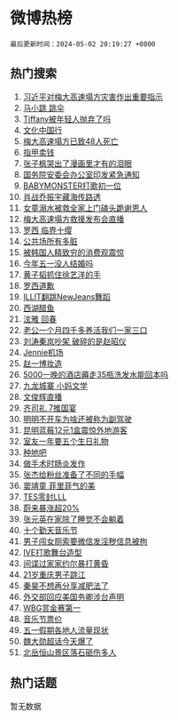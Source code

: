 # 微博热榜

`最后更新时间：2024-05-02 20:19:27 +0800`

## 热门搜索

1. [习近平对梅大高速塌方灾害作出重要指示](https://m.weibo.cn/search?containerid=100103type%3D1%26t%3D10%26q%3D%23%E4%B9%A0%E8%BF%91%E5%B9%B3%E5%AF%B9%E6%A2%85%E5%A4%A7%E9%AB%98%E9%80%9F%E5%A1%8C%E6%96%B9%E7%81%BE%E5%AE%B3%E4%BD%9C%E5%87%BA%E9%87%8D%E8%A6%81%E6%8C%87%E7%A4%BA%23&stream_entry_id=51&isnewpage=1&extparam=seat%3D1%26filter_type%3Drealtimehot%26stream_entry_id%3D51%26c_type%3D51%26q%3D%2523%25E4%25B9%25A0%25E8%25BF%2591%25E5%25B9%25B3%25E5%25AF%25B9%25E6%25A2%2585%25E5%25A4%25A7%25E9%25AB%2598%25E9%2580%259F%25E5%25A1%258C%25E6%2596%25B9%25E7%2581%25BE%25E5%25AE%25B3%25E4%25BD%259C%25E5%2587%25BA%25E9%2587%258D%25E8%25A6%2581%25E6%258C%2587%25E7%25A4%25BA%2523%26dgr%3D0%26cate%3D10103%26pos%3D0%26display_time%3D1714652366%26pre_seqid%3D171465236654807115218)
1. [马小跳 跳伞](https://m.weibo.cn/search?containerid=100103type%3D1%26t%3D10%26q%3D%E9%A9%AC%E5%B0%8F%E8%B7%B3+%E8%B7%B3%E4%BC%9E&stream_entry_id=31&isnewpage=1&extparam=seat%3D1%26stream_entry_id%3D31%26pos%3D0%26realpos%3D1%26dgr%3D0%26flag%3D1%26filter_type%3Drealtimehot%26band_rank%3D1%26c_type%3D31%26q%3D%25E9%25A9%25AC%25E5%25B0%258F%25E8%25B7%25B3%2520%25E8%25B7%25B3%25E4%25BC%259E%26cate%3D5001%26lcate%3D5001%26display_time%3D1714652366%26pre_seqid%3D171465236654807115218)
1. [Tiffany被年轻人抛弃了吗](https://m.weibo.cn/search?containerid=100103type%3D1%26t%3D10%26q%3D%23Tiffany%E8%A2%AB%E5%B9%B4%E8%BD%BB%E4%BA%BA%E6%8A%9B%E5%BC%83%E4%BA%86%E5%90%97%23&stream_entry_id=31&isnewpage=1&extparam=seat%3D1%26stream_entry_id%3D31%26pos%3D1%26realpos%3D2%26dgr%3D0%26flag%3D2%26filter_type%3Drealtimehot%26band_rank%3D2%26c_type%3D31%26q%3D%2523Tiffany%25E8%25A2%25AB%25E5%25B9%25B4%25E8%25BD%25BB%25E4%25BA%25BA%25E6%258A%259B%25E5%25BC%2583%25E4%25BA%2586%25E5%2590%2597%2523%26cate%3D5001%26lcate%3D5001%26display_time%3D1714652366%26pre_seqid%3D171465236654807115218)
1. [文化中国行](https://m.weibo.cn/search?containerid=100103type%3D1%26t%3D10%26q%3D%23%E6%96%87%E5%8C%96%E4%B8%AD%E5%9B%BD%E8%A1%8C%23&stream_entry_id=31&isnewpage=1&extparam=seat%3D1%26stream_entry_id%3D31%26pos%3D2%26realpos%3D3%26dgr%3D0%26flag%3D0%26filter_type%3Drealtimehot%26band_rank%3D3%26c_type%3D31%26q%3D%2523%25E6%2596%2587%25E5%258C%2596%25E4%25B8%25AD%25E5%259B%25BD%25E8%25A1%258C%2523%26cate%3D5001%26lcate%3D5001%26display_time%3D1714652366%26pre_seqid%3D171465236654807115218)
1. [梅大高速塌方已致48人死亡](https://m.weibo.cn/search?containerid=100103type%3D1%26t%3D10%26q%3D%23%E6%A2%85%E5%A4%A7%E9%AB%98%E9%80%9F%E5%A1%8C%E6%96%B9%E5%B7%B2%E8%87%B448%E4%BA%BA%E6%AD%BB%E4%BA%A1%23&stream_entry_id=31&isnewpage=1&extparam=seat%3D1%26stream_entry_id%3D31%26pos%3D3%26realpos%3D4%26dgr%3D0%26flag%3D16%26filter_type%3Drealtimehot%26band_rank%3D4%26c_type%3D31%26q%3D%2523%25E6%25A2%2585%25E5%25A4%25A7%25E9%25AB%2598%25E9%2580%259F%25E5%25A1%258C%25E6%2596%25B9%25E5%25B7%25B2%25E8%2587%25B448%25E4%25BA%25BA%25E6%25AD%25BB%25E4%25BA%25A1%2523%26cate%3D5001%26lcate%3D5001%26display_time%3D1714652366%26pre_seqid%3D171465236654807115218)
1. [指甲卖钱](https://m.weibo.cn/search?containerid=100103type%3D1%26t%3D10%26q%3D%E6%8C%87%E7%94%B2%E5%8D%96%E9%92%B1&stream_entry_id=31&isnewpage=1&extparam=seat%3D1%26stream_entry_id%3D31%26pos%3D4%26realpos%3D5%26dgr%3D0%26flag%3D2%26filter_type%3Drealtimehot%26band_rank%3D5%26c_type%3D31%26q%3D%25E6%258C%2587%25E7%2594%25B2%25E5%258D%2596%25E9%2592%25B1%26cate%3D5001%26lcate%3D5001%26display_time%3D1714652366%26pre_seqid%3D171465236654807115218)
1. [张子枫哭出了漫画里才有的泪眼](https://m.weibo.cn/search?containerid=100103type%3D1%26t%3D10%26q%3D%23%E5%BC%A0%E5%AD%90%E6%9E%AB%E5%93%AD%E5%87%BA%E4%BA%86%E6%BC%AB%E7%94%BB%E9%87%8C%E6%89%8D%E6%9C%89%E7%9A%84%E6%B3%AA%E7%9C%BC%23&stream_entry_id=31&isnewpage=1&extparam=seat%3D1%26stream_entry_id%3D31%26pos%3D5%26realpos%3D6%26dgr%3D0%26flag%3D2%26filter_type%3Drealtimehot%26band_rank%3D6%26c_type%3D31%26q%3D%2523%25E5%25BC%25A0%25E5%25AD%2590%25E6%259E%25AB%25E5%2593%25AD%25E5%2587%25BA%25E4%25BA%2586%25E6%25BC%25AB%25E7%2594%25BB%25E9%2587%258C%25E6%2589%258D%25E6%259C%2589%25E7%259A%2584%25E6%25B3%25AA%25E7%259C%25BC%2523%26cate%3D5001%26lcate%3D5001%26display_time%3D1714652366%26pre_seqid%3D171465236654807115218)
1. [国务院安委会办公室印发紧急通知](https://m.weibo.cn/search?containerid=100103type%3D1%26t%3D10%26q%3D%23%E5%9B%BD%E5%8A%A1%E9%99%A2%E5%AE%89%E5%A7%94%E4%BC%9A%E5%8A%9E%E5%85%AC%E5%AE%A4%E5%8D%B0%E5%8F%91%E7%B4%A7%E6%80%A5%E9%80%9A%E7%9F%A5%23&stream_entry_id=31&isnewpage=1&extparam=seat%3D1%26stream_entry_id%3D31%26pos%3D6%26realpos%3D7%26dgr%3D0%26flag%3D0%26filter_type%3Drealtimehot%26band_rank%3D7%26c_type%3D31%26q%3D%2523%25E5%259B%25BD%25E5%258A%25A1%25E9%2599%25A2%25E5%25AE%2589%25E5%25A7%2594%25E4%25BC%259A%25E5%258A%259E%25E5%2585%25AC%25E5%25AE%25A4%25E5%258D%25B0%25E5%258F%2591%25E7%25B4%25A7%25E6%2580%25A5%25E9%2580%259A%25E7%259F%25A5%2523%26cate%3D5001%26lcate%3D5001%26display_time%3D1714652366%26pre_seqid%3D171465236654807115218)
1. [BABYMONSTER打歌初一位](https://m.weibo.cn/search?containerid=100103type%3D1%26t%3D10%26q%3D%23BABYMONSTER%E6%89%93%E6%AD%8C%E5%88%9D%E4%B8%80%E4%BD%8D%23&stream_entry_id=31&isnewpage=1&extparam=seat%3D1%26stream_entry_id%3D31%26pos%3D7%26realpos%3D8%26dgr%3D0%26flag%3D1%26filter_type%3Drealtimehot%26band_rank%3D8%26c_type%3D31%26q%3D%2523BABYMONSTER%25E6%2589%2593%25E6%25AD%258C%25E5%2588%259D%25E4%25B8%2580%25E4%25BD%258D%2523%26cate%3D5001%26lcate%3D5001%26display_time%3D1714652366%26pre_seqid%3D171465236654807115218)
1. [肖战乔振宇藏海传路透](https://m.weibo.cn/search?containerid=100103type%3D1%26t%3D10%26q%3D%23%E8%82%96%E6%88%98%E4%B9%94%E6%8C%AF%E5%AE%87%E8%97%8F%E6%B5%B7%E4%BC%A0%E8%B7%AF%E9%80%8F%23&stream_entry_id=31&isnewpage=1&extparam=seat%3D1%26stream_entry_id%3D31%26pos%3D8%26realpos%3D9%26dgr%3D0%26flag%3D0%26filter_type%3Drealtimehot%26band_rank%3D9%26c_type%3D31%26q%3D%2523%25E8%2582%2596%25E6%2588%2598%25E4%25B9%2594%25E6%258C%25AF%25E5%25AE%2587%25E8%2597%258F%25E6%25B5%25B7%25E4%25BC%25A0%25E8%25B7%25AF%25E9%2580%258F%2523%26cate%3D5001%26lcate%3D5001%26display_time%3D1714652366%26pre_seqid%3D171465236654807115218)
1. [女童溺水被救全家上门磕头跪谢恩人](https://m.weibo.cn/search?containerid=100103type%3D1%26t%3D10%26q%3D%23%E5%A5%B3%E7%AB%A5%E6%BA%BA%E6%B0%B4%E8%A2%AB%E6%95%91%E5%85%A8%E5%AE%B6%E4%B8%8A%E9%97%A8%E7%A3%95%E5%A4%B4%E8%B7%AA%E8%B0%A2%E6%81%A9%E4%BA%BA%23&stream_entry_id=31&isnewpage=1&extparam=seat%3D1%26stream_entry_id%3D31%26pos%3D9%26realpos%3D10%26dgr%3D0%26flag%3D32768%26filter_type%3Drealtimehot%26band_rank%3D10%26c_type%3D31%26q%3D%2523%25E5%25A5%25B3%25E7%25AB%25A5%25E6%25BA%25BA%25E6%25B0%25B4%25E8%25A2%25AB%25E6%2595%2591%25E5%2585%25A8%25E5%25AE%25B6%25E4%25B8%258A%25E9%2597%25A8%25E7%25A3%2595%25E5%25A4%25B4%25E8%25B7%25AA%25E8%25B0%25A2%25E6%2581%25A9%25E4%25BA%25BA%2523%26cate%3D5001%26lcate%3D5001%26display_time%3D1714652366%26pre_seqid%3D171465236654807115218)
1. [梅大高速塌方救援发布会直播](https://m.weibo.cn/search?containerid=100103type%3D1%26t%3D10%26q%3D%23%E6%A2%85%E5%A4%A7%E9%AB%98%E9%80%9F%E5%A1%8C%E6%96%B9%E6%95%91%E6%8F%B4%E5%8F%91%E5%B8%83%E4%BC%9A%E7%9B%B4%E6%92%AD%23&stream_entry_id=31&isnewpage=1&extparam=seat%3D1%26stream_entry_id%3D31%26pos%3D10%26realpos%3D11%26dgr%3D0%26flag%3D0%26filter_type%3Drealtimehot%26band_rank%3D11%26c_type%3D31%26q%3D%2523%25E6%25A2%2585%25E5%25A4%25A7%25E9%25AB%2598%25E9%2580%259F%25E5%25A1%258C%25E6%2596%25B9%25E6%2595%2591%25E6%258F%25B4%25E5%258F%2591%25E5%25B8%2583%25E4%25BC%259A%25E7%259B%25B4%25E6%2592%25AD%2523%26cate%3D5001%26lcate%3D5001%26display_time%3D1714652366%26pre_seqid%3D171465236654807115218)
1. [罗西 临界十缨](https://m.weibo.cn/search?containerid=100103type%3D1%26t%3D10%26q%3D%E7%BD%97%E8%A5%BF+%E4%B8%B4%E7%95%8C%E5%8D%81%E7%BC%A8&stream_entry_id=31&isnewpage=1&extparam=seat%3D1%26stream_entry_id%3D31%26pos%3D11%26realpos%3D12%26dgr%3D0%26flag%3D0%26filter_type%3Drealtimehot%26band_rank%3D12%26c_type%3D31%26q%3D%25E7%25BD%2597%25E8%25A5%25BF%2520%25E4%25B8%25B4%25E7%2595%258C%25E5%258D%2581%25E7%25BC%25A8%26cate%3D5001%26lcate%3D5001%26display_time%3D1714652366%26pre_seqid%3D171465236654807115218)
1. [公共场所有多脏](https://m.weibo.cn/search?containerid=100103type%3D1%26t%3D10%26q%3D%E5%85%AC%E5%85%B1%E5%9C%BA%E6%89%80%E6%9C%89%E5%A4%9A%E8%84%8F&stream_entry_id=31&isnewpage=1&extparam=seat%3D1%26stream_entry_id%3D31%26pos%3D12%26realpos%3D13%26dgr%3D0%26flag%3D1%26filter_type%3Drealtimehot%26band_rank%3D13%26c_type%3D31%26q%3D%25E5%2585%25AC%25E5%2585%25B1%25E5%259C%25BA%25E6%2589%2580%25E6%259C%2589%25E5%25A4%259A%25E8%2584%258F%26cate%3D5001%26lcate%3D5001%26display_time%3D1714652366%26pre_seqid%3D171465236654807115218)
1. [被韩国人精致穷的消费观震惊](https://m.weibo.cn/search?containerid=100103type%3D1%26t%3D10%26q%3D%23%E8%A2%AB%E9%9F%A9%E5%9B%BD%E4%BA%BA%E7%B2%BE%E8%87%B4%E7%A9%B7%E7%9A%84%E6%B6%88%E8%B4%B9%E8%A7%82%E9%9C%87%E6%83%8A%23&stream_entry_id=31&isnewpage=1&extparam=seat%3D1%26stream_entry_id%3D31%26pos%3D13%26realpos%3D14%26dgr%3D0%26flag%3D0%26filter_type%3Drealtimehot%26band_rank%3D14%26c_type%3D31%26q%3D%2523%25E8%25A2%25AB%25E9%259F%25A9%25E5%259B%25BD%25E4%25BA%25BA%25E7%25B2%25BE%25E8%2587%25B4%25E7%25A9%25B7%25E7%259A%2584%25E6%25B6%2588%25E8%25B4%25B9%25E8%25A7%2582%25E9%259C%2587%25E6%2583%258A%2523%26cate%3D5001%26lcate%3D5001%26display_time%3D1714652366%26pre_seqid%3D171465236654807115218)
1. [今年五一没人结婚吗](https://m.weibo.cn/search?containerid=100103type%3D1%26t%3D10%26q%3D%23%E4%BB%8A%E5%B9%B4%E4%BA%94%E4%B8%80%E6%B2%A1%E4%BA%BA%E7%BB%93%E5%A9%9A%E5%90%97%23&stream_entry_id=31&isnewpage=1&extparam=seat%3D1%26stream_entry_id%3D31%26pos%3D14%26realpos%3D15%26dgr%3D0%26flag%3D0%26filter_type%3Drealtimehot%26band_rank%3D15%26c_type%3D31%26q%3D%2523%25E4%25BB%258A%25E5%25B9%25B4%25E4%25BA%2594%25E4%25B8%2580%25E6%25B2%25A1%25E4%25BA%25BA%25E7%25BB%2593%25E5%25A9%259A%25E5%2590%2597%2523%26cate%3D5001%26lcate%3D5001%26display_time%3D1714652366%26pre_seqid%3D171465236654807115218)
1. [黄子韬抓住徐艺洋的手](https://m.weibo.cn/search?containerid=100103type%3D1%26t%3D10%26q%3D%23%E9%BB%84%E5%AD%90%E9%9F%AC%E6%8A%93%E4%BD%8F%E5%BE%90%E8%89%BA%E6%B4%8B%E7%9A%84%E6%89%8B%23&stream_entry_id=31&isnewpage=1&extparam=seat%3D1%26stream_entry_id%3D31%26pos%3D15%26realpos%3D16%26dgr%3D0%26flag%3D0%26filter_type%3Drealtimehot%26band_rank%3D16%26c_type%3D31%26q%3D%2523%25E9%25BB%2584%25E5%25AD%2590%25E9%259F%25AC%25E6%258A%2593%25E4%25BD%258F%25E5%25BE%2590%25E8%2589%25BA%25E6%25B4%258B%25E7%259A%2584%25E6%2589%258B%2523%26cate%3D5001%26lcate%3D5001%26display_time%3D1714652366%26pre_seqid%3D171465236654807115218)
1. [罗西道歉](https://m.weibo.cn/search?containerid=100103type%3D1%26t%3D10%26q%3D%23%E7%BD%97%E8%A5%BF%E9%81%93%E6%AD%89%23&stream_entry_id=31&isnewpage=1&extparam=seat%3D1%26stream_entry_id%3D31%26pos%3D16%26realpos%3D17%26dgr%3D0%26flag%3D0%26filter_type%3Drealtimehot%26band_rank%3D17%26c_type%3D31%26q%3D%2523%25E7%25BD%2597%25E8%25A5%25BF%25E9%2581%2593%25E6%25AD%2589%2523%26cate%3D5001%26lcate%3D5001%26display_time%3D1714652366%26pre_seqid%3D171465236654807115218)
1. [ILLIT翻跳NewJeans舞蹈](https://m.weibo.cn/search?containerid=100103type%3D1%26t%3D10%26q%3D%23ILLIT%E7%BF%BB%E8%B7%B3NewJeans%E8%88%9E%E8%B9%88%23&stream_entry_id=31&isnewpage=1&extparam=seat%3D1%26stream_entry_id%3D31%26pos%3D17%26realpos%3D18%26dgr%3D0%26flag%3D1%26filter_type%3Drealtimehot%26band_rank%3D18%26c_type%3D31%26q%3D%2523ILLIT%25E7%25BF%25BB%25E8%25B7%25B3NewJeans%25E8%2588%259E%25E8%25B9%2588%2523%26cate%3D5001%26lcate%3D5001%26display_time%3D1714652366%26pre_seqid%3D171465236654807115218)
1. [西湖醋鱼](https://m.weibo.cn/search?containerid=100103type%3D1%26t%3D10%26q%3D%E8%A5%BF%E6%B9%96%E9%86%8B%E9%B1%BC&stream_entry_id=31&isnewpage=1&extparam=seat%3D1%26stream_entry_id%3D31%26pos%3D18%26realpos%3D19%26dgr%3D0%26flag%3D1%26filter_type%3Drealtimehot%26band_rank%3D19%26c_type%3D31%26q%3D%25E8%25A5%25BF%25E6%25B9%2596%25E9%2586%258B%25E9%25B1%25BC%26cate%3D5001%26lcate%3D5001%26display_time%3D1714652366%26pre_seqid%3D171465236654807115218)
1. [泫雅 回春](https://m.weibo.cn/search?containerid=100103type%3D1%26t%3D10%26q%3D%E6%B3%AB%E9%9B%85+%E5%9B%9E%E6%98%A5&stream_entry_id=31&isnewpage=1&extparam=seat%3D1%26stream_entry_id%3D31%26pos%3D19%26realpos%3D20%26dgr%3D0%26flag%3D0%26filter_type%3Drealtimehot%26band_rank%3D20%26c_type%3D31%26q%3D%25E6%25B3%25AB%25E9%259B%2585%2520%25E5%259B%259E%25E6%2598%25A5%26cate%3D5001%26lcate%3D5001%26display_time%3D1714652366%26pre_seqid%3D171465236654807115218)
1. [老公一个月四千多养活我们一家三口](https://m.weibo.cn/search?containerid=100103type%3D1%26t%3D10%26q%3D%23%E8%80%81%E5%85%AC%E4%B8%80%E4%B8%AA%E6%9C%88%E5%9B%9B%E5%8D%83%E5%A4%9A%E5%85%BB%E6%B4%BB%E6%88%91%E4%BB%AC%E4%B8%80%E5%AE%B6%E4%B8%89%E5%8F%A3%23&stream_entry_id=31&isnewpage=1&extparam=seat%3D1%26stream_entry_id%3D31%26pos%3D20%26realpos%3D21%26dgr%3D0%26flag%3D2%26filter_type%3Drealtimehot%26band_rank%3D21%26c_type%3D31%26q%3D%2523%25E8%2580%2581%25E5%2585%25AC%25E4%25B8%2580%25E4%25B8%25AA%25E6%259C%2588%25E5%259B%259B%25E5%258D%2583%25E5%25A4%259A%25E5%2585%25BB%25E6%25B4%25BB%25E6%2588%2591%25E4%25BB%25AC%25E4%25B8%2580%25E5%25AE%25B6%25E4%25B8%2589%25E5%258F%25A3%2523%26cate%3D5001%26lcate%3D5001%26display_time%3D1714652366%26pre_seqid%3D171465236654807115218)
1. [刘涛秦岚吵架 破碎的是赵昭仪](https://m.weibo.cn/search?containerid=100103type%3D1%26t%3D10%26q%3D%E5%88%98%E6%B6%9B%E7%A7%A6%E5%B2%9A%E5%90%B5%E6%9E%B6+%E7%A0%B4%E7%A2%8E%E7%9A%84%E6%98%AF%E8%B5%B5%E6%98%AD%E4%BB%AA&stream_entry_id=31&isnewpage=1&extparam=seat%3D1%26stream_entry_id%3D31%26pos%3D21%26realpos%3D22%26dgr%3D0%26flag%3D2%26filter_type%3Drealtimehot%26band_rank%3D22%26c_type%3D31%26q%3D%25E5%2588%2598%25E6%25B6%259B%25E7%25A7%25A6%25E5%25B2%259A%25E5%2590%25B5%25E6%259E%25B6%2520%25E7%25A0%25B4%25E7%25A2%258E%25E7%259A%2584%25E6%2598%25AF%25E8%25B5%25B5%25E6%2598%25AD%25E4%25BB%25AA%26cate%3D5001%26lcate%3D5001%26display_time%3D1714652366%26pre_seqid%3D171465236654807115218)
1. [Jennie机场](https://m.weibo.cn/search?containerid=100103type%3D1%26t%3D10%26q%3D%23Jennie%E6%9C%BA%E5%9C%BA%23&stream_entry_id=31&isnewpage=1&extparam=seat%3D1%26stream_entry_id%3D31%26pos%3D22%26realpos%3D23%26dgr%3D0%26flag%3D1%26filter_type%3Drealtimehot%26band_rank%3D23%26c_type%3D31%26q%3D%2523Jennie%25E6%259C%25BA%25E5%259C%25BA%2523%26cate%3D5001%26lcate%3D5001%26display_time%3D1714652366%26pre_seqid%3D171465236654807115218)
1. [赵一博妆造](https://m.weibo.cn/search?containerid=100103type%3D1%26t%3D10%26q%3D%E8%B5%B5%E4%B8%80%E5%8D%9A%E5%A6%86%E9%80%A0&stream_entry_id=31&isnewpage=1&extparam=seat%3D1%26stream_entry_id%3D31%26pos%3D23%26realpos%3D24%26dgr%3D0%26flag%3D0%26filter_type%3Drealtimehot%26band_rank%3D24%26c_type%3D31%26q%3D%25E8%25B5%25B5%25E4%25B8%2580%25E5%258D%259A%25E5%25A6%2586%25E9%2580%25A0%26cate%3D5001%26lcate%3D5001%26display_time%3D1714652366%26pre_seqid%3D171465236654807115218)
1. [5000一晚的酒店薅走35瓶洗发水能回本吗](https://m.weibo.cn/search?containerid=100103type%3D1%26t%3D10%26q%3D%235000%E4%B8%80%E6%99%9A%E7%9A%84%E9%85%92%E5%BA%97%E8%96%85%E8%B5%B035%E7%93%B6%E6%B4%97%E5%8F%91%E6%B0%B4%E8%83%BD%E5%9B%9E%E6%9C%AC%E5%90%97%23&stream_entry_id=31&isnewpage=1&extparam=seat%3D1%26stream_entry_id%3D31%26pos%3D24%26realpos%3D25%26dgr%3D0%26flag%3D0%26filter_type%3Drealtimehot%26band_rank%3D25%26c_type%3D31%26q%3D%25235000%25E4%25B8%2580%25E6%2599%259A%25E7%259A%2584%25E9%2585%2592%25E5%25BA%2597%25E8%2596%2585%25E8%25B5%25B035%25E7%2593%25B6%25E6%25B4%2597%25E5%258F%2591%25E6%25B0%25B4%25E8%2583%25BD%25E5%259B%259E%25E6%259C%25AC%25E5%2590%2597%2523%26cate%3D5001%26lcate%3D5001%26display_time%3D1714652366%26pre_seqid%3D171465236654807115218)
1. [九龙城寨 小妈文学](https://m.weibo.cn/search?containerid=100103type%3D1%26t%3D10%26q%3D%E4%B9%9D%E9%BE%99%E5%9F%8E%E5%AF%A8+%E5%B0%8F%E5%A6%88%E6%96%87%E5%AD%A6&stream_entry_id=31&isnewpage=1&extparam=seat%3D1%26stream_entry_id%3D31%26pos%3D25%26realpos%3D26%26dgr%3D0%26flag%3D1%26filter_type%3Drealtimehot%26band_rank%3D26%26c_type%3D31%26q%3D%25E4%25B9%259D%25E9%25BE%2599%25E5%259F%258E%25E5%25AF%25A8%2520%25E5%25B0%258F%25E5%25A6%2588%25E6%2596%2587%25E5%25AD%25A6%26cate%3D5001%26lcate%3D5001%26display_time%3D1714652366%26pre_seqid%3D171465236654807115218)
1. [文俊辉直播](https://m.weibo.cn/search?containerid=100103type%3D1%26t%3D10%26q%3D%E6%96%87%E4%BF%8A%E8%BE%89%E7%9B%B4%E6%92%AD&stream_entry_id=31&isnewpage=1&extparam=seat%3D1%26stream_entry_id%3D31%26pos%3D26%26realpos%3D27%26dgr%3D0%26flag%3D1%26filter_type%3Drealtimehot%26band_rank%3D27%26c_type%3D31%26q%3D%25E6%2596%2587%25E4%25BF%258A%25E8%25BE%2589%25E7%259B%25B4%25E6%2592%25AD%26cate%3D5001%26lcate%3D5001%26display_time%3D1714652366%26pre_seqid%3D171465236654807115218)
1. [齐司礼 7推国宴](https://m.weibo.cn/search?containerid=100103type%3D1%26t%3D10%26q%3D%E9%BD%90%E5%8F%B8%E7%A4%BC+7%E6%8E%A8%E5%9B%BD%E5%AE%B4&stream_entry_id=31&isnewpage=1&extparam=seat%3D1%26stream_entry_id%3D31%26pos%3D27%26realpos%3D28%26dgr%3D0%26flag%3D1%26filter_type%3Drealtimehot%26band_rank%3D28%26c_type%3D31%26q%3D%25E9%25BD%2590%25E5%258F%25B8%25E7%25A4%25BC%25207%25E6%258E%25A8%25E5%259B%25BD%25E5%25AE%25B4%26cate%3D5001%26lcate%3D5001%26display_time%3D1714652366%26pre_seqid%3D171465236654807115218)
1. [明明不开车为啥还被称为副驾驶](https://m.weibo.cn/search?containerid=100103type%3D1%26t%3D10%26q%3D%23%E6%98%8E%E6%98%8E%E4%B8%8D%E5%BC%80%E8%BD%A6%E4%B8%BA%E5%95%A5%E8%BF%98%E8%A2%AB%E7%A7%B0%E4%B8%BA%E5%89%AF%E9%A9%BE%E9%A9%B6%23&stream_entry_id=31&isnewpage=1&extparam=seat%3D1%26stream_entry_id%3D31%26pos%3D28%26realpos%3D29%26dgr%3D0%26flag%3D0%26filter_type%3Drealtimehot%26band_rank%3D29%26c_type%3D31%26q%3D%2523%25E6%2598%258E%25E6%2598%258E%25E4%25B8%258D%25E5%25BC%2580%25E8%25BD%25A6%25E4%25B8%25BA%25E5%2595%25A5%25E8%25BF%2598%25E8%25A2%25AB%25E7%25A7%25B0%25E4%25B8%25BA%25E5%2589%25AF%25E9%25A9%25BE%25E9%25A9%25B6%2523%26cate%3D5001%26lcate%3D5001%26display_time%3D1714652366%26pre_seqid%3D171465236654807115218)
1. [昆明蓝莓12元1盒震惊外地游客](https://m.weibo.cn/search?containerid=100103type%3D1%26t%3D10%26q%3D%23%E6%98%86%E6%98%8E%E8%93%9D%E8%8E%9312%E5%85%831%E7%9B%92%E9%9C%87%E6%83%8A%E5%A4%96%E5%9C%B0%E6%B8%B8%E5%AE%A2%23&stream_entry_id=31&isnewpage=1&extparam=seat%3D1%26stream_entry_id%3D31%26pos%3D29%26realpos%3D30%26dgr%3D0%26flag%3D1%26filter_type%3Drealtimehot%26band_rank%3D30%26c_type%3D31%26q%3D%2523%25E6%2598%2586%25E6%2598%258E%25E8%2593%259D%25E8%258E%259312%25E5%2585%25831%25E7%259B%2592%25E9%259C%2587%25E6%2583%258A%25E5%25A4%2596%25E5%259C%25B0%25E6%25B8%25B8%25E5%25AE%25A2%2523%26cate%3D5001%26lcate%3D5001%26display_time%3D1714652366%26pre_seqid%3D171465236654807115218)
1. [室友一年要五个生日礼物](https://m.weibo.cn/search?containerid=100103type%3D1%26t%3D10%26q%3D%23%E5%AE%A4%E5%8F%8B%E4%B8%80%E5%B9%B4%E8%A6%81%E4%BA%94%E4%B8%AA%E7%94%9F%E6%97%A5%E7%A4%BC%E7%89%A9%23&stream_entry_id=31&isnewpage=1&extparam=seat%3D1%26stream_entry_id%3D31%26pos%3D30%26realpos%3D31%26dgr%3D0%26flag%3D1%26filter_type%3Drealtimehot%26band_rank%3D31%26c_type%3D31%26q%3D%2523%25E5%25AE%25A4%25E5%258F%258B%25E4%25B8%2580%25E5%25B9%25B4%25E8%25A6%2581%25E4%25BA%2594%25E4%25B8%25AA%25E7%2594%259F%25E6%2597%25A5%25E7%25A4%25BC%25E7%2589%25A9%2523%26cate%3D5001%26lcate%3D5001%26display_time%3D1714652366%26pre_seqid%3D171465236654807115218)
1. [种地吧](https://m.weibo.cn/search?containerid=100103type%3D1%26t%3D10%26q%3D%E7%A7%8D%E5%9C%B0%E5%90%A7&stream_entry_id=31&isnewpage=1&extparam=seat%3D1%26stream_entry_id%3D31%26pos%3D31%26realpos%3D32%26dgr%3D0%26flag%3D1%26filter_type%3Drealtimehot%26band_rank%3D32%26c_type%3D31%26q%3D%25E7%25A7%258D%25E5%259C%25B0%25E5%2590%25A7%26cate%3D5001%26lcate%3D5001%26display_time%3D1714652366%26pre_seqid%3D171465236654807115218)
1. [做手术时肠炎发作](https://m.weibo.cn/search?containerid=100103type%3D1%26t%3D10%26q%3D%E5%81%9A%E6%89%8B%E6%9C%AF%E6%97%B6%E8%82%A0%E7%82%8E%E5%8F%91%E4%BD%9C&stream_entry_id=31&isnewpage=1&extparam=seat%3D1%26stream_entry_id%3D31%26pos%3D32%26realpos%3D33%26dgr%3D0%26flag%3D1%26filter_type%3Drealtimehot%26band_rank%3D33%26c_type%3D31%26q%3D%25E5%2581%259A%25E6%2589%258B%25E6%259C%25AF%25E6%2597%25B6%25E8%2582%25A0%25E7%2582%258E%25E5%258F%2591%25E4%25BD%259C%26cate%3D5001%26lcate%3D5001%26display_time%3D1714652366%26pre_seqid%3D171465236654807115218)
1. [张杰给粉丝准备了不同的手幅](https://m.weibo.cn/search?containerid=100103type%3D1%26t%3D10%26q%3D%23%E5%BC%A0%E6%9D%B0%E7%BB%99%E7%B2%89%E4%B8%9D%E5%87%86%E5%A4%87%E4%BA%86%E4%B8%8D%E5%90%8C%E7%9A%84%E6%89%8B%E5%B9%85%23&stream_entry_id=31&isnewpage=1&extparam=seat%3D1%26stream_entry_id%3D31%26pos%3D33%26realpos%3D34%26dgr%3D0%26flag%3D1%26filter_type%3Drealtimehot%26band_rank%3D34%26c_type%3D31%26q%3D%2523%25E5%25BC%25A0%25E6%259D%25B0%25E7%25BB%2599%25E7%25B2%2589%25E4%25B8%259D%25E5%2587%2586%25E5%25A4%2587%25E4%25BA%2586%25E4%25B8%258D%25E5%2590%258C%25E7%259A%2584%25E6%2589%258B%25E5%25B9%2585%2523%26cate%3D5001%26lcate%3D5001%26display_time%3D1714652366%26pre_seqid%3D171465236654807115218)
1. [窦靖童 菲里菲气的美](https://m.weibo.cn/search?containerid=100103type%3D1%26t%3D10%26q%3D%E7%AA%A6%E9%9D%96%E7%AB%A5+%E8%8F%B2%E9%87%8C%E8%8F%B2%E6%B0%94%E7%9A%84%E7%BE%8E&stream_entry_id=31&isnewpage=1&extparam=seat%3D1%26stream_entry_id%3D31%26pos%3D34%26realpos%3D35%26dgr%3D0%26flag%3D0%26filter_type%3Drealtimehot%26band_rank%3D35%26c_type%3D31%26q%3D%25E7%25AA%25A6%25E9%259D%2596%25E7%25AB%25A5%2520%25E8%258F%25B2%25E9%2587%258C%25E8%258F%25B2%25E6%25B0%2594%25E7%259A%2584%25E7%25BE%258E%26cate%3D5001%26lcate%3D5001%26display_time%3D1714652366%26pre_seqid%3D171465236654807115218)
1. [TES零封LLL](https://m.weibo.cn/search?containerid=100103type%3D1%26t%3D10%26q%3D%23TES%E9%9B%B6%E5%B0%81LLL%23&stream_entry_id=31&isnewpage=1&extparam=seat%3D1%26stream_entry_id%3D31%26pos%3D35%26realpos%3D36%26dgr%3D0%26flag%3D1%26filter_type%3Drealtimehot%26band_rank%3D36%26c_type%3D31%26q%3D%2523TES%25E9%259B%25B6%25E5%25B0%2581LLL%2523%26cate%3D5001%26lcate%3D5001%26display_time%3D1714652366%26pre_seqid%3D171465236654807115218)
1. [蔚来暴涨超20%](https://m.weibo.cn/search?containerid=100103type%3D1%26t%3D10%26q%3D%23%E8%94%9A%E6%9D%A5%E6%9A%B4%E6%B6%A8%E8%B6%8520%25%23&stream_entry_id=31&isnewpage=1&extparam=seat%3D1%26stream_entry_id%3D31%26pos%3D36%26realpos%3D37%26dgr%3D0%26flag%3D1%26filter_type%3Drealtimehot%26band_rank%3D37%26c_type%3D31%26q%3D%2523%25E8%2594%259A%25E6%259D%25A5%25E6%259A%25B4%25E6%25B6%25A8%25E8%25B6%258520%2525%2523%26cate%3D5001%26lcate%3D5001%26display_time%3D1714652366%26pre_seqid%3D171465236654807115218)
1. [张元英在家除了睡觉不会躺着](https://m.weibo.cn/search?containerid=100103type%3D1%26t%3D10%26q%3D%23%E5%BC%A0%E5%85%83%E8%8B%B1%E5%9C%A8%E5%AE%B6%E9%99%A4%E4%BA%86%E7%9D%A1%E8%A7%89%E4%B8%8D%E4%BC%9A%E8%BA%BA%E7%9D%80%23&stream_entry_id=31&isnewpage=1&extparam=seat%3D1%26stream_entry_id%3D31%26pos%3D37%26realpos%3D38%26dgr%3D0%26flag%3D0%26filter_type%3Drealtimehot%26band_rank%3D38%26c_type%3D31%26q%3D%2523%25E5%25BC%25A0%25E5%2585%2583%25E8%258B%25B1%25E5%259C%25A8%25E5%25AE%25B6%25E9%2599%25A4%25E4%25BA%2586%25E7%259D%25A1%25E8%25A7%2589%25E4%25B8%258D%25E4%25BC%259A%25E8%25BA%25BA%25E7%259D%2580%2523%26cate%3D5001%26lcate%3D5001%26display_time%3D1714652366%26pre_seqid%3D171465236654807115218)
1. [十个勤天音乐节](https://m.weibo.cn/search?containerid=100103type%3D1%26t%3D10%26q%3D%E5%8D%81%E4%B8%AA%E5%8B%A4%E5%A4%A9%E9%9F%B3%E4%B9%90%E8%8A%82&stream_entry_id=31&isnewpage=1&extparam=seat%3D1%26stream_entry_id%3D31%26pos%3D38%26realpos%3D39%26dgr%3D0%26flag%3D0%26filter_type%3Drealtimehot%26band_rank%3D39%26c_type%3D31%26q%3D%25E5%258D%2581%25E4%25B8%25AA%25E5%258B%25A4%25E5%25A4%25A9%25E9%259F%25B3%25E4%25B9%2590%25E8%258A%2582%26cate%3D5001%26lcate%3D5001%26display_time%3D1714652366%26pre_seqid%3D171465236654807115218)
1. [男子闯女厕索要微信发淫秽信息被拘](https://m.weibo.cn/search?containerid=100103type%3D1%26t%3D10%26q%3D%23%E7%94%B7%E5%AD%90%E9%97%AF%E5%A5%B3%E5%8E%95%E7%B4%A2%E8%A6%81%E5%BE%AE%E4%BF%A1%E5%8F%91%E6%B7%AB%E7%A7%BD%E4%BF%A1%E6%81%AF%E8%A2%AB%E6%8B%98%23&stream_entry_id=31&isnewpage=1&extparam=seat%3D1%26stream_entry_id%3D31%26pos%3D39%26realpos%3D40%26dgr%3D0%26flag%3D1%26filter_type%3Drealtimehot%26band_rank%3D40%26c_type%3D31%26q%3D%2523%25E7%2594%25B7%25E5%25AD%2590%25E9%2597%25AF%25E5%25A5%25B3%25E5%258E%2595%25E7%25B4%25A2%25E8%25A6%2581%25E5%25BE%25AE%25E4%25BF%25A1%25E5%258F%2591%25E6%25B7%25AB%25E7%25A7%25BD%25E4%25BF%25A1%25E6%2581%25AF%25E8%25A2%25AB%25E6%258B%2598%2523%26cate%3D5001%26lcate%3D5001%26display_time%3D1714652366%26pre_seqid%3D171465236654807115218)
1. [IVE打歌舞台造型](https://m.weibo.cn/search?containerid=100103type%3D1%26t%3D10%26q%3D%23IVE%E6%89%93%E6%AD%8C%E8%88%9E%E5%8F%B0%E9%80%A0%E5%9E%8B%23&stream_entry_id=31&isnewpage=1&extparam=seat%3D1%26stream_entry_id%3D31%26pos%3D40%26realpos%3D41%26dgr%3D0%26flag%3D1%26filter_type%3Drealtimehot%26band_rank%3D41%26c_type%3D31%26q%3D%2523IVE%25E6%2589%2593%25E6%25AD%258C%25E8%2588%259E%25E5%258F%25B0%25E9%2580%25A0%25E5%259E%258B%2523%26cate%3D5001%26lcate%3D5001%26display_time%3D1714652366%26pre_seqid%3D171465236654807115218)
1. [间谍过家家约尔暴打黄昏](https://m.weibo.cn/search?containerid=100103type%3D1%26t%3D10%26q%3D%23%E9%97%B4%E8%B0%8D%E8%BF%87%E5%AE%B6%E5%AE%B6%E7%BA%A6%E5%B0%94%E6%9A%B4%E6%89%93%E9%BB%84%E6%98%8F%23&stream_entry_id=31&isnewpage=1&extparam=seat%3D1%26stream_entry_id%3D31%26pos%3D41%26realpos%3D42%26dgr%3D0%26flag%3D0%26filter_type%3Drealtimehot%26band_rank%3D42%26c_type%3D31%26q%3D%2523%25E9%2597%25B4%25E8%25B0%258D%25E8%25BF%2587%25E5%25AE%25B6%25E5%25AE%25B6%25E7%25BA%25A6%25E5%25B0%2594%25E6%259A%25B4%25E6%2589%2593%25E9%25BB%2584%25E6%2598%258F%2523%26cate%3D5001%26lcate%3D5001%26display_time%3D1714652366%26pre_seqid%3D171465236654807115218)
1. [21岁重庆男子跳江](https://m.weibo.cn/search?containerid=100103type%3D1%26t%3D10%26q%3D%2321%E5%B2%81%E9%87%8D%E5%BA%86%E7%94%B7%E5%AD%90%E8%B7%B3%E6%B1%9F%23&stream_entry_id=31&isnewpage=1&extparam=seat%3D1%26stream_entry_id%3D31%26pos%3D42%26realpos%3D43%26dgr%3D0%26flag%3D0%26filter_type%3Drealtimehot%26band_rank%3D43%26c_type%3D31%26q%3D%252321%25E5%25B2%2581%25E9%2587%258D%25E5%25BA%2586%25E7%2594%25B7%25E5%25AD%2590%25E8%25B7%25B3%25E6%25B1%259F%2523%26cate%3D5001%26lcate%3D5001%26display_time%3D1714652366%26pre_seqid%3D171465236654807115218)
1. [秦昊不想再分享减肥法了](https://m.weibo.cn/search?containerid=100103type%3D1%26t%3D10%26q%3D%23%E7%A7%A6%E6%98%8A%E4%B8%8D%E6%83%B3%E5%86%8D%E5%88%86%E4%BA%AB%E5%87%8F%E8%82%A5%E6%B3%95%E4%BA%86%23&stream_entry_id=31&isnewpage=1&extparam=seat%3D1%26stream_entry_id%3D31%26pos%3D43%26realpos%3D44%26dgr%3D0%26flag%3D0%26filter_type%3Drealtimehot%26band_rank%3D44%26c_type%3D31%26q%3D%2523%25E7%25A7%25A6%25E6%2598%258A%25E4%25B8%258D%25E6%2583%25B3%25E5%2586%258D%25E5%2588%2586%25E4%25BA%25AB%25E5%2587%258F%25E8%2582%25A5%25E6%25B3%2595%25E4%25BA%2586%2523%26cate%3D5001%26lcate%3D5001%26display_time%3D1714652366%26pre_seqid%3D171465236654807115218)
1. [外交部回应美国务卿涉台声明](https://m.weibo.cn/search?containerid=100103type%3D1%26t%3D10%26q%3D%23%E5%A4%96%E4%BA%A4%E9%83%A8%E5%9B%9E%E5%BA%94%E7%BE%8E%E5%9B%BD%E5%8A%A1%E5%8D%BF%E6%B6%89%E5%8F%B0%E5%A3%B0%E6%98%8E%23&stream_entry_id=31&isnewpage=1&extparam=seat%3D1%26stream_entry_id%3D31%26pos%3D44%26realpos%3D45%26dgr%3D0%26flag%3D0%26filter_type%3Drealtimehot%26band_rank%3D45%26c_type%3D31%26q%3D%2523%25E5%25A4%2596%25E4%25BA%25A4%25E9%2583%25A8%25E5%259B%259E%25E5%25BA%2594%25E7%25BE%258E%25E5%259B%25BD%25E5%258A%25A1%25E5%258D%25BF%25E6%25B6%2589%25E5%258F%25B0%25E5%25A3%25B0%25E6%2598%258E%2523%26cate%3D5001%26lcate%3D5001%26display_time%3D1714652366%26pre_seqid%3D171465236654807115218)
1. [WBG赏金赛第一](https://m.weibo.cn/search?containerid=100103type%3D1%26t%3D10%26q%3D%23WBG%E8%B5%8F%E9%87%91%E8%B5%9B%E7%AC%AC%E4%B8%80%23&stream_entry_id=31&isnewpage=1&extparam=seat%3D1%26stream_entry_id%3D31%26pos%3D45%26realpos%3D46%26dgr%3D0%26flag%3D1%26filter_type%3Drealtimehot%26band_rank%3D46%26c_type%3D31%26q%3D%2523WBG%25E8%25B5%258F%25E9%2587%2591%25E8%25B5%259B%25E7%25AC%25AC%25E4%25B8%2580%2523%26cate%3D5001%26lcate%3D5001%26display_time%3D1714652366%26pre_seqid%3D171465236654807115218)
1. [音乐节票价](https://m.weibo.cn/search?containerid=100103type%3D1%26t%3D10%26q%3D%E9%9F%B3%E4%B9%90%E8%8A%82%E7%A5%A8%E4%BB%B7&stream_entry_id=31&isnewpage=1&extparam=seat%3D1%26stream_entry_id%3D31%26pos%3D46%26realpos%3D47%26dgr%3D0%26flag%3D1%26filter_type%3Drealtimehot%26band_rank%3D47%26c_type%3D31%26q%3D%25E9%259F%25B3%25E4%25B9%2590%25E8%258A%2582%25E7%25A5%25A8%25E4%25BB%25B7%26cate%3D5001%26lcate%3D5001%26display_time%3D1714652366%26pre_seqid%3D171465236654807115218)
1. [五一假期各地人流量现状](https://m.weibo.cn/search?containerid=100103type%3D1%26t%3D10%26q%3D%E4%BA%94%E4%B8%80%E5%81%87%E6%9C%9F%E5%90%84%E5%9C%B0%E4%BA%BA%E6%B5%81%E9%87%8F%E7%8E%B0%E7%8A%B6&stream_entry_id=31&isnewpage=1&extparam=seat%3D1%26stream_entry_id%3D31%26pos%3D47%26realpos%3D48%26dgr%3D0%26flag%3D1%26filter_type%3Drealtimehot%26band_rank%3D48%26c_type%3D31%26q%3D%25E4%25BA%2594%25E4%25B8%2580%25E5%2581%2587%25E6%259C%259F%25E5%2590%2584%25E5%259C%25B0%25E4%25BA%25BA%25E6%25B5%2581%25E9%2587%258F%25E7%258E%25B0%25E7%258A%25B6%26cate%3D5001%26lcate%3D5001%26display_time%3D1714652366%26pre_seqid%3D171465236654807115218)
1. [魏大勋超话今天爆了](https://m.weibo.cn/search?containerid=100103type%3D1%26t%3D10%26q%3D%23%E9%AD%8F%E5%A4%A7%E5%8B%8B%E8%B6%85%E8%AF%9D%E4%BB%8A%E5%A4%A9%E7%88%86%E4%BA%86%23&stream_entry_id=31&isnewpage=1&extparam=seat%3D1%26stream_entry_id%3D31%26pos%3D48%26realpos%3D49%26dgr%3D0%26flag%3D0%26filter_type%3Drealtimehot%26band_rank%3D49%26c_type%3D31%26q%3D%2523%25E9%25AD%258F%25E5%25A4%25A7%25E5%258B%258B%25E8%25B6%2585%25E8%25AF%259D%25E4%25BB%258A%25E5%25A4%25A9%25E7%2588%2586%25E4%25BA%2586%2523%26cate%3D5001%26lcate%3D5001%26display_time%3D1714652366%26pre_seqid%3D171465236654807115218)
1. [北岳恒山景区落石砸伤多人](https://m.weibo.cn/search?containerid=100103type%3D1%26t%3D10%26q%3D%23%E5%8C%97%E5%B2%B3%E6%81%92%E5%B1%B1%E6%99%AF%E5%8C%BA%E8%90%BD%E7%9F%B3%E7%A0%B8%E4%BC%A4%E5%A4%9A%E4%BA%BA%23&stream_entry_id=31&isnewpage=1&extparam=seat%3D1%26stream_entry_id%3D31%26pos%3D49%26realpos%3D50%26dgr%3D0%26flag%3D1%26filter_type%3Drealtimehot%26band_rank%3D50%26c_type%3D31%26q%3D%2523%25E5%258C%2597%25E5%25B2%25B3%25E6%2581%2592%25E5%25B1%25B1%25E6%2599%25AF%25E5%258C%25BA%25E8%2590%25BD%25E7%259F%25B3%25E7%25A0%25B8%25E4%25BC%25A4%25E5%25A4%259A%25E4%25BA%25BA%2523%26cate%3D5001%26lcate%3D5001%26display_time%3D1714652366%26pre_seqid%3D171465236654807115218)

## 热门话题

暂无数据
